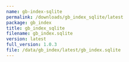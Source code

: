 ```yaml
---
name: gb-index-sqlite
permalink: /downloads/gb_index_sqlite/latest
package: gb_index
title: gb_index_sqlite
filename: gb_index.sqlite
version: latest
full_version: 1.0.3
file: /data/gb_index/latest/gb_index.sqlite
---
```

